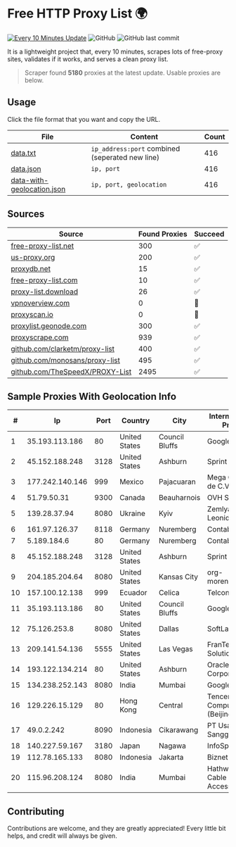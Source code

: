 
# Free HTTP Proxy List 🌍

[![Every 10 Minutes Update](https://github.com/mertguvencli/http-proxy-list/actions/workflows/main.yml/badge.svg?branch=main)](https://github.com/mertguvencli/http-proxy-list/actions/workflows/main.yml)
![GitHub](https://img.shields.io/github/license/mertguvencli/http-proxy-list)
![GitHub last commit](https://img.shields.io/github/last-commit/mertguvencli/http-proxy-list)

It is a lightweight project that, every 10 minutes, scrapes lots of free-proxy sites, validates if it works, and serves a clean proxy list.


> Scraper found **5180** proxies at the latest update. Usable proxies are below.

## Usage

Click the file format that you want and copy the URL.


|File|Content|Count|
|----|-------|-----|
|[data.txt](https://raw.githubusercontent.com/mertguvencli/http-proxy-list/main/proxy-list/data.txt)|`ip_address:port` combined (seperated new line)|416|
|[data.json](https://raw.githubusercontent.com/mertguvencli/http-proxy-list/main/proxy-list/data.json)|`ip, port`|416|
|[data-with-geolocation.json](https://raw.githubusercontent.com/mertguvencli/http-proxy-list/main/proxy-list/data-with-geolocation.json)|`ip, port, geolocation`|416|

## Sources

|Source|Found Proxies|Succeed|
|------|-------------|-------|
|[free-proxy-list.net](https://free-proxy-list.net)|300|✅|
|[us-proxy.org](https://www.us-proxy.org)|200|✅|
|[proxydb.net](http://proxydb.net)|15|✅|
|[free-proxy-list.com](https://free-proxy-list.com/?page=&port=&type%5B%5D=http&type%5B%5D=https&up_time=0&search=Search)|10|✅|
|[proxy-list.download](https://www.proxy-list.download/HTTP)|26|✅|
|[vpnoverview.com](https://vpnoverview.com/privacy/anonymous-browsing/free-proxy-servers)|0|🚫|
|[proxyscan.io](https://www.proxyscan.io)|0|🚫|
|[proxylist.geonode.com](https://proxylist.geonode.com/api/proxy-list?limit=300&page=1&sort_by=lastChecked&sort_type=desc&protocols=http,https)|300|✅|
|[proxyscrape.com](https://api.proxyscrape.com/v2/?request=displayproxies&protocol=http&timeout=10000&country=all&ssl=all&anonymity=all)|939|✅|
|[github.com/clarketm/proxy-list](https://raw.githubusercontent.com/clarketm/proxy-list/master/proxy-list-raw.txt)|400|✅|
|[github.com/monosans/proxy-list](https://raw.githubusercontent.com/monosans/proxy-list/main/proxies/http.txt)|495|✅|
|[github.com/TheSpeedX/PROXY-List](https://raw.githubusercontent.com/TheSpeedX/PROXY-List/master/http.txt)|2495|✅|


## Sample Proxies With Geolocation Info

|#|Ip|Port|Country|City|Internet Service Provider|
|-|--|----|-------|----|-------------------------|
|1|35.193.113.186|80|United States|Council Bluffs|Google LLC|
|2|45.152.188.248|3128|United States|Ashburn|Sprint|
|3|177.242.140.146|999|Mexico|Pajacuaran|Mega Cable, S.A. de C.V.|
|4|51.79.50.31|9300|Canada|Beauharnois|OVH SAS|
|5|139.28.37.94|8080|Ukraine|Kyiv|Zemlyaniy Dmitro Leonidovich|
|6|161.97.126.37|8118|Germany|Nuremberg|Contabo GmbH|
|7|5.189.184.6|80|Germany|Nuremberg|Contabo GmbH|
|8|45.152.188.248|3128|United States|Ashburn|Sprint|
|9|204.185.204.64|8080|United States|Kansas City|org-morenet.more.net|
|10|157.100.12.138|999|Ecuador|Celica|Telconet S.A|
|11|35.193.113.186|80|United States|Council Bluffs|Google LLC|
|12|75.126.253.8|8080|United States|Dallas|SoftLayer|
|13|209.141.54.136|5555|United States|Las Vegas|FranTech Solutions|
|14|193.122.134.214|80|United States|Ashburn|Oracle Corporation|
|15|134.238.252.143|8080|India|Mumbai|Google LLC|
|16|129.226.15.129|80|Hong Kong|Central|Tencent Cloud Computing (Beijing) Co|
|17|49.0.2.242|8090|Indonesia|Cikarawang|PT Usaha Adi Sanggoro|
|18|140.227.59.167|3180|Japan|Nagawa|InfoSphere|
|19|112.78.165.133|8080|Indonesia|Jakarta|Biznet Networks|
|20|115.96.208.124|8080|India|Mumbai|Hathway IP over Cable Internet Access|



## Contributing

Contributions are welcome, and they are greatly appreciated! Every
little bit helps, and credit will always be given.


